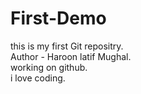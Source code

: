 # First-Demo
this is my first Git repositry.
<br>
Author - Haroon latif Mughal.
<br>
 working on github.
 <br>
 i love coding.
